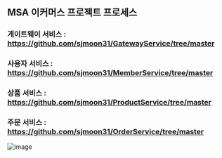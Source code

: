 ## MSA 이커머스 프로젝트 프로세스

### 게이트웨이 서비스 : https://github.com/sjmoon31/GatewayService/tree/master
### 사용자 서비스 : https://github.com/sjmoon31/MemberService/tree/master
### 상품 서비스 : https://github.com/sjmoon31/ProductService/tree/master
### 주문 서비스 : https://github.com/sjmoon31/OrderService/tree/master

![image](https://github.com/user-attachments/assets/df9b542f-fc12-47d3-87c0-665e387322af)
